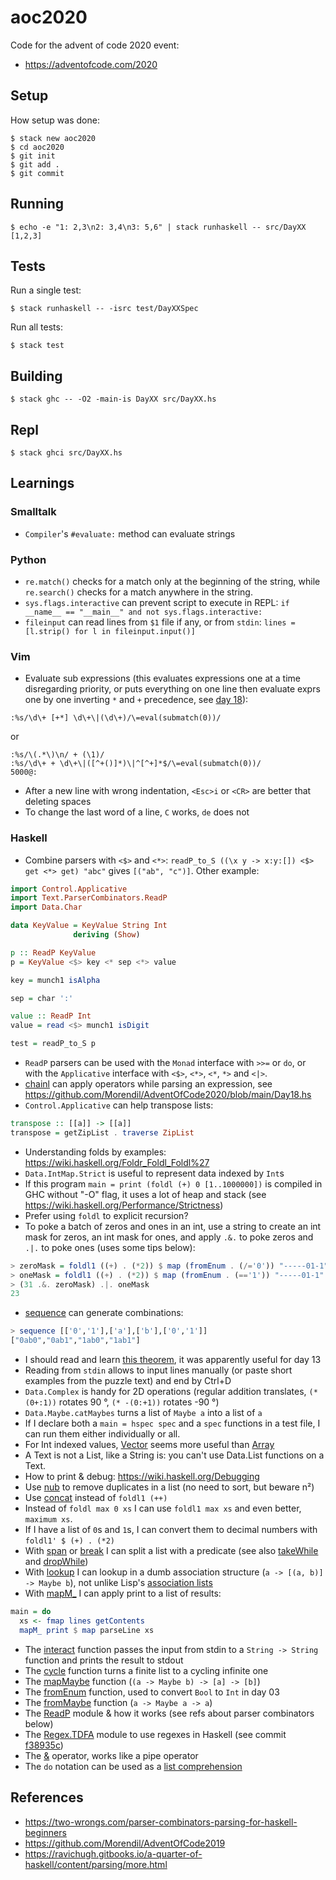# aoc2020

Code for the advent of code 2020 event:

- <https://adventofcode.com/2020>

## Setup

How setup was done:

```
$ stack new aoc2020
$ cd aoc2020
$ git init
$ git add .
$ git commit
```

## Running

```
$ echo -e "1: 2,3\n2: 3,4\n3: 5,6" | stack runhaskell -- src/DayXX
[1,2,3]
```

## Tests

Run a single test:

```
$ stack runhaskell -- -isrc test/DayXXSpec
```

Run all tests:

```
$ stack test
```

## Building

```
$ stack ghc -- -O2 -main-is DayXX src/DayXX.hs
```

## Repl

```
$ stack ghci src/DayXX.hs
```

## Learnings

### Smalltalk

- `Compiler`'s `#evaluate:` method can evaluate strings

### Python

- `re.match()` checks for a match only at the beginning of the string, while `re.search()` checks for a match anywhere in the string.
- `sys.flags.interactive` can prevent script to execute in REPL: `if __name__ == "__main__" and not sys.flags.interactive:`
- `fileinput` can read lines from `$1` file if any, or from `stdin`: `lines = [l.strip() for l in fileinput.input()]`

### Vim

- Evaluate sub expressions (this evaluates expressions one at a time disregarding priority, or puts everything on one line then evaluate exprs one by one inverting `*` and `+` precedence, see [day 18][d18]):

```
:%s/\d\+ [+*] \d\+\|(\d\+)/\=eval(submatch(0))/
```
or
```
:%s/\(.*\)\n/ + (\1)/
:%s/\d\+ + \d\+\|([^+()]*)\|^[^+]*$/\=eval(submatch(0))/
5000@:
```

- After a new line with wrong indentation, `<Esc>i` or `<CR>` are better that deleting spaces
- To change the last word of a line, `C` works, `de` does not

### Haskell

- Combine parsers with `<$>` and `<*>`: `readP_to_S ((\x y -> x:y:[]) <$> get <*> get) "abc"` gives `[("ab", "c")]`. Other example:

```haskell
import Control.Applicative
import Text.ParserCombinators.ReadP
import Data.Char

data KeyValue = KeyValue String Int
              deriving (Show)

p :: ReadP KeyValue
p = KeyValue <$> key <* sep <*> value

key = munch1 isAlpha

sep = char ':'

value :: ReadP Int
value = read <$> munch1 isDigit

test = readP_to_S p
```

- `ReadP` parsers can be used with the `Monad` interface with `>>=` or `do`, or with the `Applicative` interface with `<$>`, `<*>`, `<*`, `*>` and `<|>`.
- [chainl][cl] can apply operators while parsing an expression, see <https://github.com/Morendil/AdventOfCode2020/blob/main/Day18.hs>
- `Control.Applicative` can help transpose lists:

```haskell
transpose :: [[a]] -> [[a]]
transpose = getZipList . traverse ZipList
```

- Understanding folds by examples: <https://wiki.haskell.org/Foldr_Foldl_Foldl%27>
- `Data.IntMap.Strict` is useful to represent data indexed by `Int`s
- If this program `main = print (foldl (+) 0 [1..1000000])` is compiled in GHC without "-O" flag, it uses a lot of heap and stack (see <https://wiki.haskell.org/Performance/Strictness>)
- Prefer using `foldl` to explicit recursion?
- To poke a batch of zeros and ones in an int, use a string to create an int mask for zeros, an int mask for ones, and apply `.&.` to poke zeros and `.|.` to poke ones (uses some tips below):

```haskell
> zeroMask = foldl1 ((+) . (*2)) $ map (fromEnum . (/='0')) "-----01-1"
> oneMask = foldl1 ((+) . (*2)) $ map (fromEnum . (=='1')) "-----01-1"
> (31 .&. zeroMask) .|. oneMask
23
```

- [sequence][se] can generate combinations:

```haskell
> sequence [['0','1'],['a'],['b'],['0','1']]
["0ab0","0ab1","1ab0","1ab1"]
```

- I should read and learn [this theorem][cr], it was apparently useful for day 13
- Reading from `stdin` allows to input lines manually (or paste short examples from the puzzle text) and end by Ctrl+D
- `Data.Complex` is handy for 2D operations (regular addition translates, `(* (0+:1))` rotates 90 °, `(* -(0:+1))` rotates -90 °)
- `Data.Maybe.catMaybes` turns a list of `Maybe a` into a list of `a`
- If I declare both a `main = hspec spec` and a `spec` functions in a test file, I can run them either individually or all.
- For Int indexed values, [Vector][ve] seems more useful than [Array][ar]
- A Text is not a List, like a String is: you can't use Data.List functions on a Text.
- How to print & debug: <https://wiki.haskell.org/Debugging>
- Use [nub][nu] to remove duplicates in a list (no need to sort, but beware n²)
- Use [concat][cc] instead of `foldl1 (++)`
- Instead of `foldl max 0 xs` I can use `foldl1 max xs` and even better, `maximum xs`.
- If I have a list of `0`s and `1`s, I can convert them to decimal numbers with `foldl1' $ (+) . (*2)`
- With [span][sp] or [break][br] I can split a list with a predicate (see also [takeWhile][tw] and [dropWhile][dw])
- With [lookup][lu] I can lookup in a dumb association structure (`a -> [(a, b)] -> Maybe b`), not unlike Lisp's [association lists][al]
- With [mapM_][mm] I can apply print to a list of results:

```haskell
main = do
  xs <- fmap lines getContents
  mapM_ print $ map parseLine xs
```

- The [interact][in] function passes the input from stdin to a `String -> String` function and prints the result to stdout
- The [cycle][cy] function turns a finite list to a cycling infinite one
- The [mapMaybe][ma] function (`(a -> Maybe b) -> [a] -> [b]`)
- The [fromEnum][fe] function, used to convert `Bool` to `Int` in day 03
- The [fromMaybe][fm] function (`a -> Maybe a -> a`)
- The [ReadP][rp] module & how it works (see refs about parser combinators below)
- The [Regex.TDFA][re] module to use regexes in Haskell (see commit [f38935c][rrc])
- The [&][&] operator, works like a pipe operator
- The `do` notation can be used as a [list comprehension][lc]

[&]: https://hackage.haskell.org/package/base-4.14.0.0/docs/Data-Function.html#v:-38-
[al]: https://www.gnu.org/software/emacs/manual/html_node/elisp/Association-Lists.html
[ar]: https://hackage.haskell.org/package/array
[br]: https://hackage.haskell.org/package/base-4.14.0.0/docs/Prelude.html#v:break
[cc]: https://hackage.haskell.org/package/base-4.14.0.0/docs/Prelude.html#v:concat
[cl]: https://hackage.haskell.org/package/base-4.14.1.0/docs/Text-ParserCombinators-ReadP.html#v:chainl
[cr]: https://en.wikipedia.org/wiki/Chinese_remainder_theorem
[cy]: https://hackage.haskell.org/package/base-4.14.0.0/docs/Prelude.html#v:cycle
[d18]: https://adventofcode.com/2020/day/18
[dw]: https://hackage.haskell.org/package/base-4.14.0.0/docs/Prelude.html#v:dropWhile
[fe]: https://hackage.haskell.org/package/base-4.14.0.0/docs/Prelude.html#v:fromEnum
[fm]: https://hackage.haskell.org/package/base-4.14.0.0/docs/Data-Maybe.html#v:fromMaybe
[in]: https://hackage.haskell.org/package/base-4.14.0.0/docs/Prelude.html#v:interact
[lc]: https://wiki.haskell.org/List_comprehension
[lu]: https://hackage.haskell.org/package/base-4.14.0.0/docs/Prelude.html#v:lookup
[ma]: https://hackage.haskell.org/package/base-4.14.0.0/docs/Data-Maybe.html#v:mapMaybe
[mm]: https://hackage.haskell.org/package/base-4.14.0.0/docs/Prelude.html#v:mapM_
[nu]: https://hackage.haskell.org/package/base-4.14.0.0/docs/Data-List.html#v:nub
[re]: https://hackage.haskell.org/package/regex-tdfa-1.3.1.0/docs/Text-Regex-TDFA.html
[rp]: https://hackage.haskell.org/package/base-4.14.0.0/docs/Text-ParserCombinators-ReadP.html
[rrc]: https://github.com/sroccaserra/aoc2020/commit/f38935c
[se]: https://hackage.haskell.org/package/base-4.14.0.0/docs/Prelude.html#v:sequence
[sp]: https://hackage.haskell.org/package/base-4.14.0.0/docs/Prelude.html#v:span
[tw]: https://hackage.haskell.org/package/base-4.14.0.0/docs/Prelude.html#v:takeWhile
[ve]: https://hackage.haskell.org/package/vector-0.12.1.2

## References

- <https://two-wrongs.com/parser-combinators-parsing-for-haskell-beginners>
- <https://github.com/Morendil/AdventOfCode2019>
- <https://ravichugh.gitbooks.io/a-quarter-of-haskell/content/parsing/more.html>
